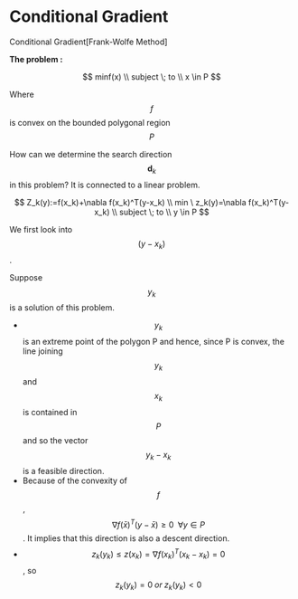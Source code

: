 # Conditional Gradient

Conditional Gradient\[Frank-Wolfe Method]

**The problem :**&#x20;

$$
minf(x) \\ subject \; to \\ x  \in P
$$

​Where $$f$$is convex on the bounded polygonal region $$P$$

How can we determine the search direction $$\mathbf{d}_k$$in this problem? It is connected to a linear problem.

$$
Z_k(y):=f(x_k)+\nabla f(x_k)^T(y-x_k) \\  min \ z_k(y)=\nabla f(x_k)^T(y-x_k) \\ subject \; to \\ y \in P
$$

We first look into $$(y-x_k)$$.&#x20;

Suppose $$y_k$$is a solution of this problem.

* $$y_k$$ is an extreme point of the polygon P and hence, since P is convex, the line joining $$y_k$$and $$x_k$$is contained in $$P$$and so the vector $$y_k-x_k$$is a feasible direction.
* Because of the convexity of $$f$$, $$\nabla f(\bar{x})^T(y-\bar{x}) \geq 0  \;\; \forall y\in P$$. It implies that this direction is also a descent direction.
* $$z_k(y_k)\leq z(x_k) = \nabla f(x_k)^T(x_k-x_k)=0$$ , so $$z_k(y_k)=0 \; or \; z_k(y_k)<0$$









